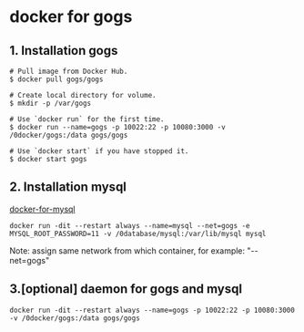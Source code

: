 # docker for gogs

## 1. Installation gogs
```
# Pull image from Docker Hub.
$ docker pull gogs/gogs

# Create local directory for volume.
$ mkdir -p /var/gogs

# Use `docker run` for the first time.
$ docker run --name=gogs -p 10022:22 -p 10080:3000 -v /0docker/gogs:/data gogs/gogs

# Use `docker start` if you have stopped it.
$ docker start gogs
```
## 2. Installation mysql
[docker-for-mysql](./docker-for-mysql.md)

```
docker run -dit --restart always --name=mysql --net=gogs -e MYSQL_ROOT_PASSWORD=11 -v /0database/mysql:/var/lib/mysql mysql
```
Note: assign same network from which container, for example: "--net=gogs"

## 3.[optional] daemon for gogs and mysql

```
docker run -dit --restart always --name=gogs -p 10022:22 -p 10080:3000 -v /0docker/gogs:/data gogs/gogs
```
